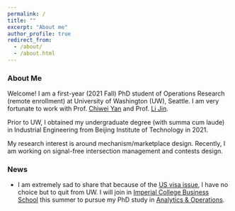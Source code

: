 ```yaml
---
permalink: /
title: ""
excerpt: "About me"
author_profile: true
redirect_from: 
  - /about/
  - /about.html
---
```


### About Me

Welcome! I am a first-year (2021 Fall) PhD student of Operations Research (remote enrollment) at University of Washington (UW), Seattle. I am very fortunate to work with Prof. [Chiwei Yan](https://yanchiwei.github.io/index.html) and Prof. [Li Jin](https://jinli.ji.sjtu.edu.cn/). 

Prior to UW, I obtained my undergraduate degree (with summa cum laude) in Industrial Engineering from Beijing Institute of Technology in 2021.



My research interest is around mechanism/marketplace design. Recently, I am working on signal-free intersection management and contests design. 



### News

- I am extremely sad to share that because of the [US visa issue](https://en.wikipedia.org/wiki/Proclamation_10043), I have no choice but to quit from UW. I will join in [Imperial College Business School](https://www.imperial.ac.uk/business-school/) this summer to pursue my PhD study in [Analytics & Operations](https://www.imperial.ac.uk/business-school/faculty-research/academic-areas/analytics-operations/). 
